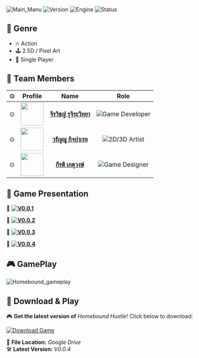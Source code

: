 ![Main_Manu](https://github.com/user-attachments/assets/cdb8dfa4-3890-4943-af26-127a2035c96a)
![Version](https://img.shields.io/badge/Version-V0.0.5-blue)
![Engine](https://img.shields.io/badge/Engine-Unreal%20Engine-007ACC)
![Status](https://img.shields.io/badge/Status-In%20Development-orange)

## 🚀 Genre
- 🔥 Action
- 🕹️ 2.5D / Pixel Art
- 👤 Single Player
 
 
## 👥 Team Members  

| ⊙ | Profile | Name | Role |
|---|---|:---:|:---:|
| ⊙ | <img src="https://github.com/Nongp111.png" width="60"> | **[จีรวิชญ์ รุจิระวิทยา](https://github.com/Nongp111)** | ![Game Developer](https://img.shields.io/badge/🎮_Game_Developer-blue?style=flat&logo=github) |
| ⊙ | <img src="https://github.com/Kitsip.png" width="60"> | **[วรัญญู กิจบำเรอ](https://github.com/Kitsip)** | ![2D/3D Artist](https://img.shields.io/badge/🎨_2D_3D_Artist-green?style=flat&logo=github) |
| ⊙ | <img src="https://github.com/KeeratiKEERATI.png" width="60"> | **[กีรติ เกตุวงษ์](https://github.com/KeeratiKEERATI)** | ![Game Designer](https://img.shields.io/badge/🕹_Game_Designer-red?style=flat&logo=github) |



## 📜 Game Presentation  

📌 **[![V0.0.1](https://img.shields.io/badge/V0.0.1-Click_Here-blue)](https://www.canva.com/design/DAGbJTGNy5Q/_5U24qfgTclpL1dDlhR0Xw/edit)**<br>
  
📌 **[![V0.0.2](https://img.shields.io/badge/V0.0.2-Click_Here-green)](https://www.canva.com/design/DAGcb2B61qA/qyzc2Hq9BJpgptQi3_i7WA/edit)**  <br>

📌 **[![V0.0.3](https://img.shields.io/badge/V0.0.3-Click_Here-orange)](https://www.canva.com/design/DAGdxbO7DbU/6SuMDwtK74lAk23N2VuGHg/edit)**<br>
  
📌 **[![V0.0.4](https://img.shields.io/badge/V0.0.4-Click_Here-red)](https://www.canva.com/design/DAGfA_sqrQc/hVc9xwm1ZCbnK1_Gp_2JqQ/edit)**<br>

## 🎮 GamePlay
![Homebound_gameplay](https://github.com/user-attachments/assets/d5d233e0-e93c-4d9b-b305-55b0f9b6ca57)
## 🚀 **Download & Play**  
🎮 **Get the latest version of** *Homebound Hustle*! Click below to download:  

[![Download Game](https://img.shields.io/badge/Download_Game-Click_Here-blue?style=for-the-badge&logo=google-drive)](https://drive.google.com/drive/folders/1LyWnGLwmEqwU6JLFINUJ7o8e8NU5Dqdc?usp=sharing)  

📂 **File Location:** *Google Drive*  
🛠 **Latest Version:** *V0.0.4*  






 








